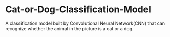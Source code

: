 # Cat-or-Dog-Classification-Model
A classification model built by Convolutional Neural Network(CNN) that can recognize whether the animal in the picture is a cat or a dog.
